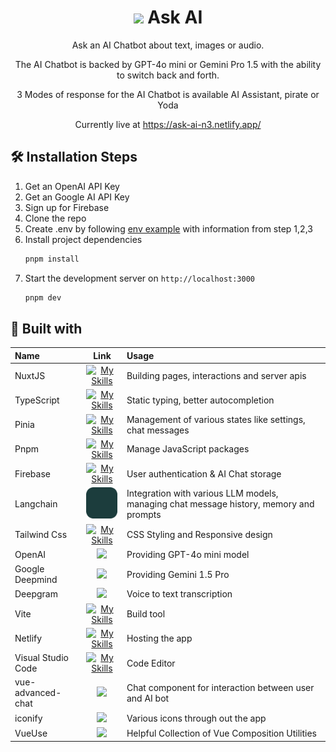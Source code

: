 <h1 align="center">
  <img src="https://github.com/mikechao/ask-ai-nuxt3/blob/master/public/favicon.ico"/>
  Ask AI
</h1>

<p align="center">
  Ask an AI Chatbot about text, images or audio.
</p>

<p align="center">
  The AI Chatbot is backed by GPT-4o mini or Gemini Pro 1.5 with the ability to switch back and forth.
</p>

<p align="center">
  3 Modes of response for the AI Chatbot is available AI Assistant, pirate or Yoda
</p>

<p align="center">
Currently live at <a href="https://ask-ai-n3.netlify.app">https://ask-ai-n3.netlify.app/</a>
</p>

## 🛠️ Installation Steps

1. Get an OpenAI API Key
2. Get an Google AI API Key
3. Sign up for Firebase
4. Clone the repo
5. Create .env by following [env example](./env-example) with information from step 1,2,3
6. Install project dependencies
   ```bash
   pnpm install
   ```
7. Start the development server on `http://localhost:3000`
   ```bash
   pnpm dev
   ```
## 👷 Built with

| Name | Link | Usage |
| :--- | :---: | :--- |
|NuxtJS|[![My Skills](https://skillicons.dev/icons?i=nuxtjs)](https://nuxt.com/) | Building pages, interactions and server apis |
|TypeScript|[![My Skills](https://skillicons.dev/icons?i=ts)](https://www.typescriptlang.org/)| Static typing, better autocompletion | 
|Pinia|[![My Skills](https://skillicons.dev/icons?i=pinia)](https://pinia.vuejs.org/) | Management of various states like settings, chat messages |
|Pnpm|[![My Skills](https://skillicons.dev/icons?i=pnpm)](https://pnpm.io/) | Manage JavaScript packages |
|Firebase|[![My Skills](https://skillicons.dev/icons?i=firebase)](https://firebase.google.com/) | User authentication & AI Chat storage |
|Langchain|<a href="https://js.langchain.com/docs/introduction/"><img src="https://github.com/onemarc/tech-icons/blob/main/icons/langchain.svg" width="50"></a> | Integration with various LLM models, managing chat message history, memory and prompts |
|Tailwind Css|[![My Skills](https://skillicons.dev/icons?i=tailwind)](https://tailwindcss.com/)| CSS Styling and Responsive design |
|OpenAI|<a href="https://openai.com/index/gpt-4o-mini-advancing-cost-efficient-intelligence/"><img src="https://github.com/onemarc/tech-icons/blob/main/icons/openai-dark.svg" width="50"></a>| Providing GPT-4o mini model|
|Google Deepmind|<a href="https://deepmind.google/technologies/gemini/pro/"><img src="https://deepmind.google/static/icons/google_deepmind_48dp.5b470587fe7d.svg"></a>| Providing Gemini 1.5 Pro|
|Deepgram|<a href="https://deepgram.com"><img src="https://deepgram.com/favicon.ico"></a>| Voice to text transcription |
|Vite|[![My Skills](https://skillicons.dev/icons?i=vite)](https://vite.dev)| Build tool |
|Netlify|[![My Skills](https://skillicons.dev/icons?i=netlify)](https://www.netlify.com/)| Hosting the app |
|Visual Studio Code|[![My Skills](https://skillicons.dev/icons?i=vscode)](https://code.visualstudio.com/)| Code Editor |
|vue-advanced-chat|<a href="https://github.com/advanced-chat/vue-advanced-chat"><img src="https://avatars.githubusercontent.com/u/147264223?s=48&v=4"/></a>| Chat component for interaction between user and AI bot |
|iconify|<a href="https://iconify.design/"/><img src="https://iconify.design/favicon.svg"></a>| Various icons through out the app |
|VueUse|<a href="https://vueuse.org/"/><img src="https://vueuse.org/favicon.svg"></a>| Helpful Collection of Vue Composition Utilities |
